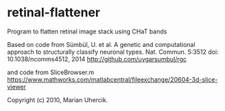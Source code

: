 # retinal-flattener
Program to flatten retinal image stack using CHaT bands

Based on code from Sümbül, U. et al. A genetic and computational approach to structurally classify neuronal types. Nat. Commun. 5:3512 doi: 10.1038/ncomms4512, 2014 http://github.com/uygarsumbul/rgc

and code from SliceBrowser.m https://www.mathworks.com/matlabcentral/fileexchange/20604-3d-slice-viewer

Copyright (c) 2010, Marian Uhercik.
